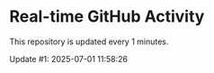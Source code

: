 # Real-time GitHub Activity

This repository is updated every 1 minutes.

Update #1: 2025-07-01 11:58:26
